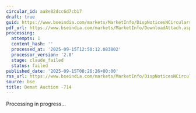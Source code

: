 ```yaml
---
circular_id: aa8e82dcc6d7cb17
draft: true
guid: https://www.bseindia.com/markets/MarketInfo/DispNoticesNCirculars.aspx?Noticeid={B3B379F2-F16B-4338-8030-6D26B8217B78}&noticeno=20250915-8&dt=09/15/2025&icount=8&totcount=50&flag=0
pdf_url: https://www.bseindia.com/markets/MarketInfo/DownloadAttach.aspx?id=20250915-8&attachedId=3506c731-91eb-4718-ba95-4617baebf027
processing:
  attempts: 1
  content_hash: ''
  processed_at: '2025-09-15T12:50:12.083802'
  processor_version: '2.0'
  stage: claude_failed
  status: failed
published_date: '2025-09-15T08:26:26+00:00'
rss_url: https://www.bseindia.com/markets/MarketInfo/DispNoticesNCirculars.aspx?Noticeid={B3B379F2-F16B-4338-8030-6D26B8217B78}&noticeno=20250915-8&dt=09/15/2025&icount=8&totcount=50&flag=0
source: bse
title: Demat Auction -714
---
```


Processing in progress...